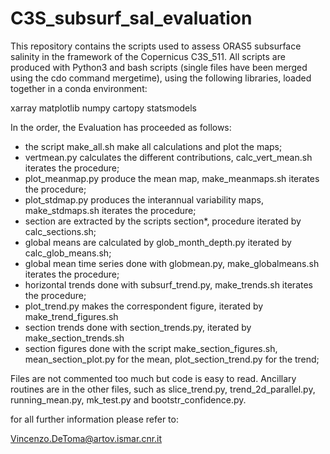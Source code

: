 # C3S_subsurf_sal_evaluation
This repository contains the scripts used to assess ORAS5 subsurface salinity in the framework of the Copernicus C3S_511.
All scripts are produced with Python3 and bash scripts (single files have been merged using the cdo command mergetime), using the following libraries, loaded together in a conda environment:

xarray
matplotlib
numpy
cartopy
statsmodels

In the order, the Evaluation has proceeded as follows:
 - the script make_all.sh make all calculations and plot the maps;
 - vertmean.py calculates the different contributions, calc_vert_mean.sh iterates the procedure;
 - plot_meanmap.py produce the mean map, make_meanmaps.sh iterates the procedure;
 - plot_stdmap.py produces the interannual variability maps, make_stdmaps.sh iterates the procedure; 
 - section are extracted by the scripts section*, procedure iterated by calc_sections.sh;
 - global means are calculated by glob_month_depth.py iterated by calc_glob_means.sh;
 - global mean time series done with globmean.py, make_globalmeans.sh iterates the procedure;
 - horizontal trends done with subsurf_trend.py, make_trends.sh iterates the procedure;
 - plot_trend.py makes the correspondent figure, iterated by make_trend_figures.sh
 - section trends done with section_trends.py, iterated by make_section_trends.sh
 - section figures done with the script make_section_figures.sh, mean_section_plot.py for the mean,
 plot_section_trend.py for the trend;
 
 Files are not commented too much but code is easy to read. Ancillary routines are in the other files, such as slice_trend.py, trend_2d_parallel.py, running_mean.py, mk_test.py and bootstr_confidence.py. 
 
 for all further information please refer to:
 
 Vincenzo.DeToma@artov.ismar.cnr.it

